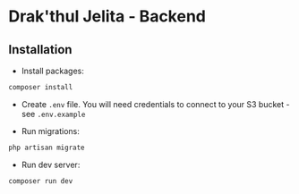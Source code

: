 # Drak'thul Jelita - Backend

## Installation

- Install packages:

```bash
composer install
```

- Create `.env` file. You will need credentials to connect to your S3 bucket - see `.env.example`

- Run migrations:

```bash
php artisan migrate
```

- Run dev server:

```bash
composer run dev
```
